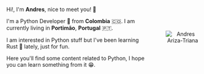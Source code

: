 <div style="display: flex; align-items: center; justify-content: space-around;">
  <div>
    <p>Hi!, I'm <b>Andres</b>, nice to meet you! 👋</p>
    <p>
        I'm a Python Developer 🐍 from <b>Colombia</b> 🇨🇴.
        I am currently living in <b>Portimão</b>, <b>Portugal</b> 🇵🇹.
    </p>
    <p>
        I am interested in Python stuff but I've been learning Rust 🦀 lately, just for fun.
    </p>
    <p>
        Here you'll find some content related to Python, I hope you can learn something from it 😁.
    </p>
  </div>
  <div style="text-align: center; margin-left: 50px;">
    <img src="https://images.weserv.nl/?url=avatars.githubusercontent.com/u/34245704?v=4&h=300&w=300&fit=cover&mask=ellipse&maxage=7d" alt="Andres Ariza-Triana"/>
  </div>
</div>